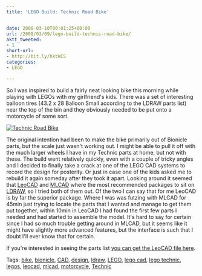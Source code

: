 ```yaml
---
title: 'LEGO Build: Technic Road Bike'


date: 2008-03-10T00:01:25+00:00
url: /2008/03/09/lego-build-technic-road-bike/
aktt_tweeted:
- 1
short-url:
- http://bit.ly/hktHCS
categories:
- LEGO

---
```

<div class='microid-mailto+http:sha1:67f5c94c3c325552276c427a215529da3c64a477'>

So I was inspired to build a fairly neat looking bike this morning while playing with LEGOs with my girlfriend's kids. There was a set of interesting balloon tires (43.2 x 28 Balloon Small according to the LDRAW parts list) near the top of the bin and they obviously needed to be put onto a motorcycle of some sort.



<a href='http://www.cavort.org/wp-content/uploads/2008/03/technic-road-bike.gif' title='Technic Road Bike'><img src='http://www.cavort.org/wp-content/uploads/2008/03/technic-road-bike.thumbnail.gif' alt='Technic Road Bike' /></a>



The original intention had been to make the bike primarily out of Bionicle parts, but the scale just wasn't working out. I might be able to pull it off with the much larger wheels I have in my Technic parts at home, but not with these. The build went relatively quickly, even with a couple of tricky angles and I decided to finally take a crack at one of the LEGO CAD systems to record the design for posterity. Or just in case one of the kids asked me to rebuild it again someday after they took it apart. Looking around it seemed that <a href="http://www.leocad.org/">LeoCAD</a> and <a href="http://www.lm-software.com/mlcad/">MLCAD</a> where the most recommended packages to sit on <a href="http://www.ldraw.org/">LDRAW</a>, so I tried both of them out. Of the two I can say that for me LeoCAD is by far the superior package. Where I was was futzing with MLCAD for 45min just trying to locate the parts that I wanted and manage to get them put together, within 10min in LeoCAD I had found the first few parts I needed and had started to assemble the model. It's hard to say for certain since I had so much trouble getting around in MLCAD, but it seems like it might have slightly more advanced features, but the interface is such that I doubt I'll ever know that for certain.



If you're interested in seeing the parts list <a href='http://www.cavort.org/wp-content/uploads/2008/03/technic-road-bike.lcd' title='Technic Road Bike (LeoCAD File)'>you can get the LeoCAD file here</a>.

</div>

<div class="st-post-tags">
Tags: <a href="http://www.cavort.org/tag/bike/" title="bike" rel="tag">bike</a>, <a href="http://www.cavort.org/tag/bionicle/" title="bionicle" rel="tag">bionicle</a>, <a href="http://www.cavort.org/tag/cad/" title="CAD" rel="tag">CAD</a>, <a href="http://www.cavort.org/tag/design/" title="design" rel="tag">design</a>, <a href="http://www.cavort.org/tag/ldraw/" title="ldraw" rel="tag">ldraw</a>, <a href="http://www.cavort.org/tag/lego/" title="LEGO" rel="tag">LEGO</a>, <a href="http://www.cavort.org/tag/lego-cad/" title="lego cad" rel="tag">lego cad</a>, <a href="http://www.cavort.org/tag/lego-technic/" title="lego technic" rel="tag">lego technic</a>, <a href="http://www.cavort.org/tag/legos/" title="legos" rel="tag">legos</a>, <a href="http://www.cavort.org/tag/leocad/" title="leocad" rel="tag">leocad</a>, <a href="http://www.cavort.org/tag/mlcad/" title="mlcad" rel="tag">mlcad</a>, <a href="http://www.cavort.org/tag/motorcycle/" title="motorcycle" rel="tag">motorcycle</a>, <a href="http://www.cavort.org/tag/technic/" title="Technic" rel="tag">Technic</a><br />
</div>